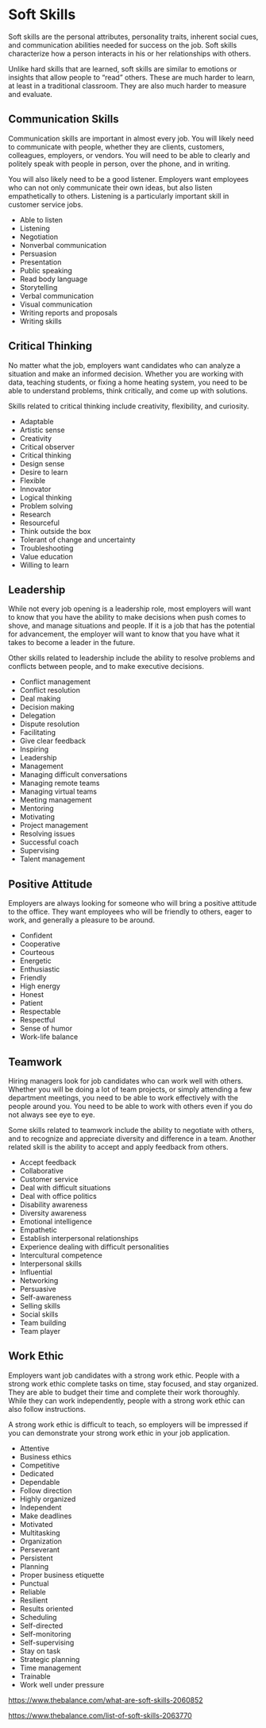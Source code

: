 # Soft Skills

Soft skills are the personal attributes, personality traits, inherent social cues, and communication abilities needed for success on the job. Soft skills characterize how a person interacts in his or her relationships with others.

Unlike hard skills that are learned, soft skills are similar to emotions or insights that allow people to “read” others. These are much harder to learn, at least in a traditional classroom. They are also much harder to measure and evaluate.

## Communication Skills

Communication skills are important in almost every job. You will likely need to communicate with people, whether they are clients, customers, colleagues, employers, or vendors. You will need to be able to clearly and politely speak with people in person, over the phone, and in writing.

You will also likely need to be a good listener. Employers want employees who can not only communicate their own ideas, but also listen empathetically to others. Listening is a particularly important skill in customer service jobs.

* Able to listen
* Listening
* Negotiation
* Nonverbal communication
* Persuasion
* Presentation
* Public speaking
* Read body language
* Storytelling
* Verbal communication
* Visual communication
* Writing reports and proposals
* Writing skills


## Critical Thinking

No matter what the job, employers want candidates who can analyze a situation and make an informed decision. Whether you are working with data, teaching students, or fixing a home heating system, you need to be able to understand problems, think critically, and come up with solutions.

Skills related to critical thinking include creativity, flexibility, and curiosity.

* Adaptable
* Artistic sense
* Creativity
* Critical observer
* Critical thinking
* Design sense
* Desire to learn
* Flexible
* Innovator
* Logical thinking
* Problem solving
* Research
* Resourceful
* Think outside the box
* Tolerant of change and uncertainty
* Troubleshooting
* Value education
* Willing to learn

## Leadership

While not every job opening is a leadership role, most employers will want to know that you have the ability to make decisions when push comes to shove, and manage situations and people. If it is a job that has the potential for advancement, the employer will want to know that you have what it takes to become a leader in the future.

Other skills related to leadership include the ability to resolve problems and conflicts between people, and to make executive decisions.

* Conflict management
* Conflict resolution
* Deal making
* Decision making
* Delegation
* Dispute resolution
* Facilitating
* Give clear feedback
* Inspiring
* Leadership
* Management
* Managing difficult conversations
* Managing remote teams
* Managing virtual teams
* Meeting management
* Mentoring
* Motivating
* Project management
* Resolving issues
* Successful coach
* Supervising
* Talent management

## Positive Attitude

Employers are always looking for someone who will bring a positive attitude to the office. They want employees who will be friendly to others, eager to work, and generally a pleasure to be around.

* Confident
* Cooperative
* Courteous
* Energetic
* Enthusiastic
* Friendly
* High energy
* Honest
* Patient
* Respectable
* Respectful
* Sense of humor
* Work-life balance

## Teamwork

Hiring managers look for job candidates who can work well with others. Whether you will be doing a lot of team projects, or simply attending a few department meetings, you need to be able to work effectively with the people around you. You need to be able to work with others even if you do not always see eye to eye.

Some skills related to teamwork include the ability to negotiate with others, and to recognize and appreciate diversity and difference in a team. Another related skill is the ability to accept and apply feedback from others.

* Accept feedback
* Collaborative
* Customer service
* Deal with difficult situations
* Deal with office politics
* Disability awareness
* Diversity awareness
* Emotional intelligence
* Empathetic
* Establish interpersonal relationships
* Experience dealing with difficult personalities
* Intercultural competence
* Interpersonal skills
* Influential
* Networking
* Persuasive
* Self-awareness
* Selling skills
* Social skills
* Team building
* Team player

## Work Ethic

Employers want job candidates with a strong work ethic. People with a strong work ethic complete tasks on time, stay focused, and stay organized. They are able to budget their time and complete their work thoroughly. While they can work independently, people with a strong work ethic can also follow instructions.

A strong work ethic is difficult to teach, so employers will be impressed if you can demonstrate your strong work ethic in your job application.

* Attentive
* Business ethics
* Competitive
* Dedicated
* Dependable
* Follow direction
* Highly organized
* Independent
* Make deadlines
* Motivated
* Multitasking
* Organization
* Perseverant
* Persistent
* Planning
* Proper business etiquette
* Punctual
* Reliable
* Resilient
* Results oriented
* Scheduling
* Self-directed
* Self-monitoring
* Self-supervising
* Stay on task
* Strategic planning
* Time management
* Trainable
* Work well under pressure

https://www.thebalance.com/what-are-soft-skills-2060852

https://www.thebalance.com/list-of-soft-skills-2063770